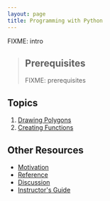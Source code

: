 ```yaml
---
layout: page
title: Programming with Python
---
```

FIXME: intro

> ## Prerequisites
>
> FIXME: prerequisites

## Topics

1.  [Drawing Polygons](01-poly.html)
2.  [Creating Functions](02-func.html)

## Other Resources

*   [Motivation](motivation.html)
*   [Reference](reference.html)
*   [Discussion](discussion.html)
*   [Instructor's Guide](instructors.html)
